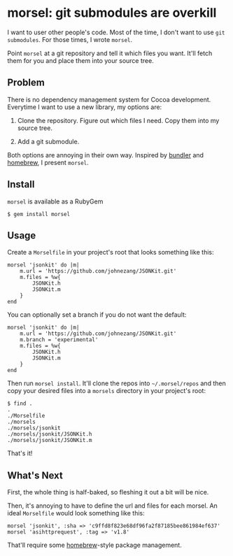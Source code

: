 morsel: git submodules are overkill
===================================

I want to user other people's code.  Most of the time, I don't want to use `git submodules`.  For those times, I wrote `morsel`.

Point `morsel` at a git repository and tell it which files you want. It'll fetch them for you and place them into your source tree.

Problem
-------

There is no dependency management system for Cocoa development.  Everytime I want to use a new library, my options are:

1) Clone the repository. Figure out which files I need. Copy them into my source tree.

2) Add a git submodule.

Both options are annoying in their own way. Inspired by [bundler](http://gembundler.com/) and [homebrew](http://mxcl.github.com/homebrew/), I present `morsel`.

Install
-------

`morsel` is available as a RubyGem

    $ gem install morsel

Usage
-----

Create a `Morselfile` in your project's root that looks something like this:

    morsel 'jsonkit' do |m|
        m.url = 'https://github.com/johnezang/JSONKit.git'
        m.files = %w{
            JSONKit.h
            JSONKit.m
        }
    end

You can optionally set a branch if you do not want the default:

    morsel 'jsonkit' do |m|
        m.url = 'https://github.com/johnezang/JSONKit.git'
        m.branch = 'experimental'
        m.files = %w{
            JSONKit.h
            JSONKit.m
        }
    end

Then run `morsel install`.  It'll clone the repos into `~/.morsel/repos` and then copy your desired files into a `morsels` directory in your project's root:

    $ find .
    .
    ./Morselfile
    ./morsels
    ./morsels/jsonkit
    ./morsels/jsonkit/JSONKit.h
    ./morsels/jsonkit/JSONKit.m

That's it!

What's Next
-----------

First, the whole thing is half-baked, so fleshing it out a bit will be nice.

Then, it's annoying to have to define the url and files for each morsel.  An ideal `Morselfile` would look something like this:

    morsel 'jsonkit', :sha => 'c9ffd8f823e68df96fa2f87185bee861984ef637'
    morsel 'asihttprequest', :tag => 'v1.8'

That'll require some [homebrew](http://mxcl.github.com/homebrew/)-style package management.
